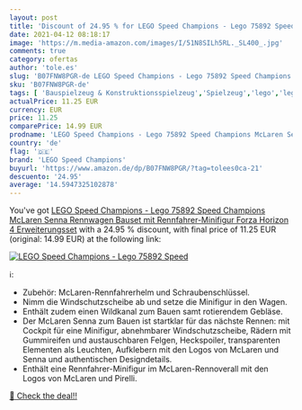 ```yaml
---
layout: post
title: 'Discount of 24.95 % for LEGO Speed Champions - Lego 75892 Speed '
date: 2021-04-12 08:18:17
image: 'https://m.media-amazon.com/images/I/51N8SILh5RL._SL400_.jpg'
comments: true
category: ofertas
author: 'tole.es'
slug: 'B07FNW8PGR-de LEGO Speed Champions - Lego 75892 Speed Champions McLaren...'
sku: 'B07FNW8PGR-de'
tags: [ 'Bauspielzeug & Konstruktionsspielzeug','Spielzeug','lego','lego speed champions', ]
actualPrice: 11.25 EUR
currency: EUR
price: 11.25
comparePrice: 14.99 EUR
prodname: 'LEGO Speed Champions - Lego 75892 Speed Champions McLaren Senna Rennwagen  Bauset mit Rennfahrer-Minifigur  Forza Horizon 4 Erweiterungsset'
country: 'de'
flag: '🇩🇪'
brand: 'LEGO Speed Champions'
buyurl: 'https://www.amazon.de/dp/B07FNW8PGR/?tag=tolees0ca-21'
descuento: '24.95'
average: '14.5947325102878'
---
```


You've got [LEGO Speed Champions - Lego 75892 Speed Champions McLaren Senna Rennwagen  Bauset mit Rennfahrer-Minifigur  Forza Horizon 4 Erweiterungsset](https://www.amazon.de/dp/B07FNW8PGR/?tag=tolees0ca-21) with a  24.95 % discount, with final price of 11.25 EUR (original: 14.99 EUR) at the following link:

[![LEGO Speed Champions - Lego 75892 Speed ](https://m.media-amazon.com/images/I/51N8SILh5RL._SL400_.jpg)](https://www.amazon.de/dp/B07FNW8PGR/?tag=tolees0ca-21)

ℹ️:

- Zubehör: McLaren-Rennfahrerhelm und Schraubenschlüssel.
- Nimm die Windschutzscheibe ab und setze die Minifigur in den Wagen.
- Enthält zudem einen Wildkanal zum Bauen samt rotierendem Gebläse.
- Der McLaren Senna zum Bauen ist startklar für das nächste Rennen: mit Cockpit für eine Minifigur, abnehmbarer Windschutzscheibe, Rädern mit Gummireifen und austauschbaren Felgen, Heckspoiler, transparenten Elementen als Leuchten, Aufklebern mit den Logos von McLaren und Senna und authentischen Designdetails.
- Enthält eine Rennfahrer-Minifigur im McLaren-Rennoverall mit den Logos von McLaren und Pirelli.

[🛒 Check the deal!!](https://www.amazon.de/dp/B07FNW8PGR/?tag=tolees0ca-21)
